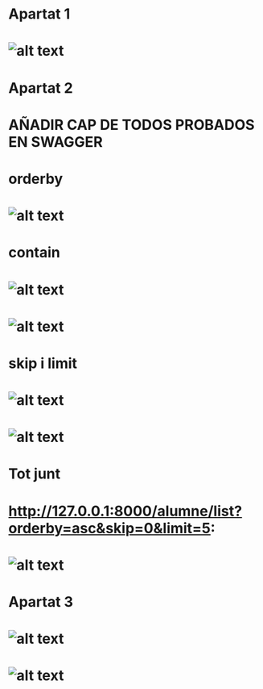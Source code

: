 # Apartat 1
# ![alt text](img/tabla_alumnos_html.png)


# Apartat 2
# AÑADIR CAP DE TODOS PROBADOS EN SWAGGER

# orderby
# ![alt text](img/orderby.png)

# contain
# ![alt text](img/contain_no.png)
# ![alt text](img/contain_yes.png)

# skip i limit
# ![alt text](img/skip_limit.png)
# ![alt text](img/skip_limit_tot.png)

# Tot junt
# http://127.0.0.1:8000/alumne/list?orderby=asc&skip=0&limit=5:
# ![alt text](img/tot.png)


# Apartat 3
# ![alt text](img/arxiu_csv.png)
# ![alt text](img/csv_no.png)